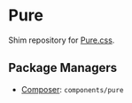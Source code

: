 # Pure

Shim repository for [Pure.css](http://purecss.io).


## Package Managers

* [Composer](http://packagist.org/packages/components/pure): `components/pure`
